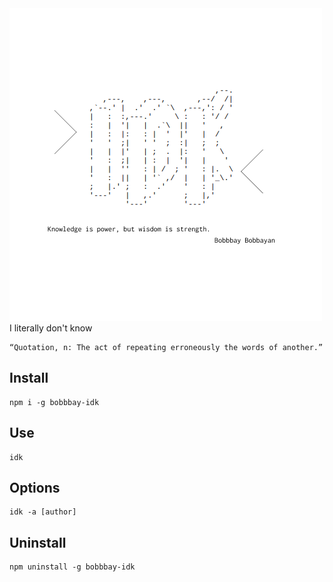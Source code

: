 <img src="assets/idk.png"/>
I literally don't know

```
“Quotation, n: The act of repeating erroneously the words of another.”
```

## Install
```
npm i -g bobbbay-idk
```

## Use
```
idk
```

## Options
```
idk -a [author]
```

## Uninstall
```
npm uninstall -g bobbbay-idk
```
